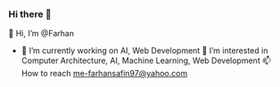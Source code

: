 ### Hi there 👋

<!--
**FarhanSafin/FarhanSafin** is a ✨ _special_ ✨ repository because its `README.md` (this file) appears on your GitHub profile.

Here are some ideas to get you started:

- 🔭 I’m currently working on ...
- 🌱 I’m currently learning ...
- 👯 I’m looking to collaborate on ...
- 🤔 I’m looking for help with ...
- 💬 Ask me about ...
- 📫 How to reach me: ...
- 😄 Pronouns: ...
- ⚡ Fun fact: ...
-->
👋 Hi, I’m @Farhan
- 🔭 I’m currently working on AI, Web Development
👀 I’m interested in Computer Architecture, AI, Machine Learning, Web Development
📫 How to reach me-farhansafin97@yahoo.com
